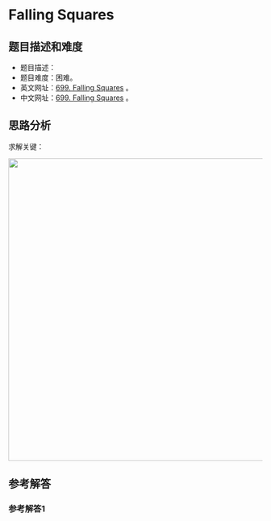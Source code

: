 # Falling Squares

## 题目描述和难度
+ 题目描述：
+ 题目难度：困难。
+ 英文网址：[699. Falling Squares](https://leetcode.com/problems/falling-squares/description/)  。
+ 中文网址：[699. Falling Squares](https://leetcode-cn.com/problems/falling-squares/description/)  。
## 思路分析
求解关键：

<img src="https://liweiwei1419.github.io/images/leetcode-solution/" width="600">

## 参考解答
### 参考解答1

```java

```
